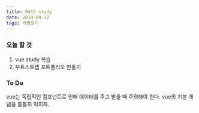```yaml
---
title: 0412 study
date: 2019-04-12
tags: 개발일기
---
```


### 오늘 할 것

1. vue study 복습
2. 부트스트랩 포트폴리오 만들기

### To Do

vue는 독립적인 컴포넌트로 인해 데이터를 주고 받을 때 주의해야 한다.
vue의 기본 개념을 틈틈히 익히자.
